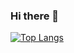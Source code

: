 ### Hi there 👋
[![Top Langs](https://github-readme-stats.vercel.app/api/top-langs/?username=nvhiii)](https://github.com/nvhiii/github-readme-stats)



<!--
**nvhiii/nvhiii** is a ✨ _special_ ✨ repository because its `README.md` (this file) appears on your GitHub profile.

Here are some ideas to get you started:

- 🔭 I’m currently working on ...
- 🌱 I’m currently learning ...
- 👯 I’m looking to collaborate on ...
- 🤔 I’m looking for help with ...
- 💬 Ask me about ...
- 📫 How to reach me: ...
- 😄 Pronouns: ...
- ⚡ Fun fact: ...
-->
